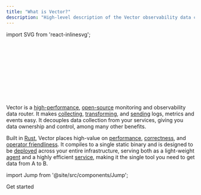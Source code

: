 ```yaml
---
title: "What is Vector?"
description: "High-level description of the Vector observability data collector and router."
---
```


import SVG from 'react-inlinesvg';

<SVG src="/img/components.svg" />

Vector is a [high-performance][pages.index#performance],
[open-source][urls.vector_repo] monitoring and observability data router. It
makes [collecting][docs.sources], [transforming][docs.transforms], and
[sending][docs.sinks] logs, metrics and events easy. It decouples data
collection from your services, giving you data ownership and control, among
many other benefits.

Built in [Rust][urls.rust], Vector places high-value on
[performance][pages.index#performance], [correctness][pages.index#correctness],
and [operator friendliness][docs.administration]. It compiles to a single static
binary and is designed to be [deployed][docs.deployment] across your entire
infrastructure, serving both as a light-weight [agent][docs.roles.agent] and a
highly efficient [service][docs.roles.service], making it the single tool you
need to get data from A to B.

import Jump from '@site/src/components/Jump';

<Jump to="/docs/setup/guides/getting-started/">Get started</Jump>


[docs.administration]: /docs/administration/
[docs.deployment]: /docs/setup/deployment/
[docs.roles.agent]: /docs/setup/deployment/roles/agent/
[docs.roles.service]: /docs/setup/deployment/roles/service/
[docs.sinks]: /docs/reference/sinks/
[docs.sources]: /docs/reference/sources/
[docs.transforms]: /docs/reference/transforms/
[pages.index#correctness]: /#correctness
[pages.index#performance]: /#performance
[urls.rust]: https://www.rust-lang.org/
[urls.vector_repo]: https://github.com/timberio/vector
